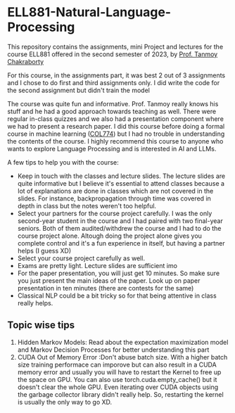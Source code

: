 # ELL881-Natural-Language-Processing
This repository contains the assignments, mini Project and lectures for the course ELL881 offered in the second semester of 2023, by [Prof. Tanmoy Chakraborty](https://www.tanmoychak.com)

For this course, in the assignments part, it was best 2 out of 3 assignments and I chose to do first and third assignments only. I did write the code for the second assignment but didn't train the model

The course was quite fun and informative. Prof. Tanmoy really knows his stuff and he had a good approach towards teaching as well. There were regular 
in-class quizzes and we also had a presentation component where we had to present a research paper. I did this course before doing a formal course
in machine learning ([COL774](https://github.com/iamsecretlyflash/COL774)) but I had no trouble in understanding the contents of the course. 
I highly recommend this course to anyone who wants to explore Language Processing and is interested in AI and LLMs.

A few tips to help you with the course:
  - Keep in touch with the classes and lecture slides. The lecture slides are quite informative but I believe it's essential to attend classes because
      a lot of explanations are done in classes which are not covered in the slides. For instance, backpropagation through time was covered in depth in class
      but the notes weren't too helpful.
  - Select your partners for the course project carefully. I was the only second-year student in the course and I had paired with two final-year
    seniors. Both of them audited/withdrew the course and I had to do the course project alone. Altough doing the project alone gives you complete
    control and it's a fun experience in itself, but having a partner helps (I guess XD)
  - Select your course project carefully as well.
  - Exams are pretty light. Lecture slides are sufficient imo
  - For the paper presentation, you will just get 10 minutes. So make sure you just present the main ideas of the paper. Look up on paper presentation
    in ten minutes (there are contests for the same)
  - Classical NLP could be a bit tricky so for that being attentive in class really helps.


## Topic wise tips

1) Hidden Markov Models: Read about the expectation maximization model and Markov Decision Processes for better understanding this part
2) CUDA Out of Memory Error :Don't abuse batch size. With a higher batch size training performace can imporove but can also result in a CUDA memory error and usually you will have to restart the Kernel to free up the space on GPU. You can also use torch.cuda.empty_cache() but it doesn't clear the whole GPU. Even iterating over CUDA objects using the garbage collector library didn't really help. So, restarting the kernel is usually the only way to go XD.

